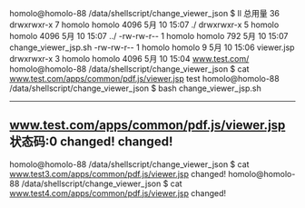homolo@homolo-88 /data/shellscript/change_viewer_json $ ll
总用量 36
drwxrwxr-x 7 homolo homolo 4096 5月  10 15:07 ./
drwxrwxr-x 5 homolo homolo 4096 5月  10 15:07 ../
-rw-rw-r-- 1 homolo homolo  792 5月  10 15:07 change_viewer_jsp.sh
-rw-rw-r-- 1 homolo homolo    9 5月  10 15:06 viewer.jsp
drwxrwxr-x 3 homolo homolo 4096 5月  10 15:04 www.test.com/
homolo@homolo-88 /data/shellscript/change_viewer_json $ cat www.test.com/apps/common/pdf.js/viewer.jsp 
test
homolo@homolo-88 /data/shellscript/change_viewer_json $ bash change_viewer_jsp.sh 

 ----------------------------------------------------------------------------------------------------------------------------------------  
www.test.com/apps/common/pdf.js/viewer.jsp
状态码:0
changed!
changed!
 ----------------------------------------------------------------------------------------------------------------------------------------   
homolo@homolo-88 /data/shellscript/change_viewer_json $ cat www.test3.com/apps/common/pdf.js/viewer.jsp 
changed!
homolo@homolo-88 /data/shellscript/change_viewer_json $ cat www.test4.com/apps/common/pdf.js/viewer.jsp 
changed!
